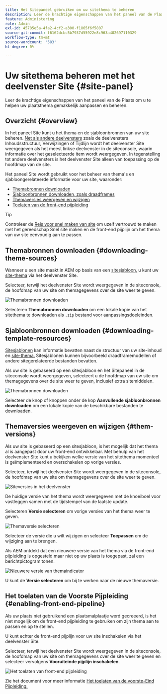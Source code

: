 ```yaml
---
title: Het Sitepaneel gebruiken om uw sitethema te beheren
description: Leer de krachtige eigenschappen van het paneel van de Plaats om u te helpen uw plaatsthema gemakkelijk aanpassen en beheren.
feature: Administering
role: Admin
exl-id: 45785e5a-4fa2-4cf2-a300-f1865f6f5807
source-git-commit: f6162dcbc5b7937d55922e8c963a402697110329
workflow-type: tm+mt
source-wordcount: '583'
ht-degree: 0%

---
```



# Uw sitethema beheren met het deelvenster Site {#site-panel}

Leer de krachtige eigenschappen van het paneel van de Plaats om u te helpen uw plaatsthema gemakkelijk aanpassen en beheren.

## Overzicht {#overview}

In het paneel Site kunt u het thema en de sjabloonbronnen van uw site beheren. [Net als andere deelvensters](/help/sites-cloud/authoring/sites-console/console-side-panel.md) zoals de deelvensters Inhoudsstructuur, Verwijzingen of Tijdlijn wordt het deelvenster Site weergegeven als het meest linkse deelvenster in de siteconsole, waarin informatie over het geselecteerde item wordt weergegeven. In tegenstelling tot andere deelvensters is het deelvenster Site alleen van toepassing op de hoofdmap van de site.

Het paneel Site wordt gebruikt voor het beheer van thema&#39;s en sjabloongerelateerde informatie voor uw site, waaronder:

* [Themabronnen downloaden](#downloading-theme-sources)
* [Sjabloonbronnen downloaden, zoals draadframes](#downloading-template-resources)
* [Themaversies weergeven en wijzigen](#theme-vrsions)
* [Toelaten van de front-end pijpleiding](#enabling-the-front-end-pipeline)

>[!TIP]
>
>Controleer de [Reis voor snel maken van site](/help/journey-sites/quick-site/overview.md) om uzelf vertrouwd te maken met het gereedschap Snel site maken en de front-end pijplijn om het thema van uw site eenvoudig aan te passen.

## Themabronnen downloaden {#downloading-theme-sources}

Wanneer u een site maakt in AEM op basis van een [sitesjabloon,](site-templates.md) u kunt uw [site-thema](site-themes.md) via het deelvenster Site.

Selecteer, terwijl het deelvenster Site wordt weergegeven in de siteconsole, de hoofdmap van uw site om themagegevens over de site weer te geven.

![Themabronnen downloaden](/help/sites-cloud/administering/assets/download-theme-wireframe.png)

Selecteren **Themabronnen downloaden** om een lokale kopie van het sitethema te downloaden als `.zip` bestand voor aanpassingsdoeleinden.

## Sjabloonbronnen downloaden {#downloading-template-resources}

[Sitesjablonen](site-templates.md) kan informatie bevatten naast de structuur van uw site-inhoud en [site-thema.](site-themes.md) Sitesjablonen kunnen bijvoorbeeld draadframemodellen of andere sitegerelateerde bestanden bevatten.

Als uw site is gebaseerd op een sitesjabloon en het Sitepaneel in de siteconsole wordt weergegeven, selecteert u de hoofdmap van uw site om themagegevens over de site weer te geven, inclusief extra sitemiddelen.

![Themabronnen downloaden](/help/sites-cloud/administering/assets/download-theme-wireframe.png)

Selecteer de knop of knoppen onder de kop **Aanvullende sjabloonbronnen downloaden** om een lokale kopie van de beschikbare bestanden te downloaden.

## Themaversies weergeven en wijzigen {#them-versions}

Als uw site is gebaseerd op een sitesjabloon, is het mogelijk dat het thema al is aangepast door uw front-end ontwikkelaar. Met behulp van het deelvenster Site kunt u bekijken welke versie van het sitethema momenteel is geïmplementeerd en overschakelen op vorige versies.

Selecteer, terwijl het deelvenster Site wordt weergegeven in de siteconsole, de hoofdmap van uw site om themagegevens over de site weer te geven.

![Siteversies in het deelvenster](/help/sites-cloud/administering/assets/theme-versions.png)

De huidige versie van het thema wordt weergegeven met de knoeiboel voor vastleggen samen met de tijdstempel van de laatste update.

Selecteren **Versie selecteren** om vorige versies van het thema weer te geven.

![Themaversie selecteren](/help/sites-cloud/administering/assets/select-theme-versions.png)

Selecteer de versie die u wilt wijzigen en selecteer **Toepassen** om de wijziging aan te brengen.

Als AEM ontdekt dat een nieuwere versie van het thema via de front-end pijpleiding is opgesteld maar niet op uw plaats is toegepast, zal een berichtpictogram tonen.

![Nieuwere versie van themaindicator](/help/sites-cloud/administering/assets/new-theme-version.png)

U kunt de **Versie selecteren** om bij te werken naar de nieuwe themaversie.

## Het toelaten van de Voorste Pijpleiding {#enabling-front-end-pipeline}

Als uw plaats niet gebruikend een plaatsmalplaatje werd gecreeerd, is het niet mogelijk om de front-end pijpleiding te gebruiken om zijn thema aan te passen en op te stellen.

U kunt echter de front-end pijplijn voor uw site inschakelen via het deelvenster Site.

Selecteer, terwijl het deelvenster Site wordt weergegeven in de siteconsole, de hoofdmap van uw site om themagegevens over de site weer te geven en selecteer vervolgens **Vooruiteinde pijplijn inschakelen**.

![Het toelaten van front-end pijpleiding](/help/sites-cloud/administering/assets/enable-fep.png)

Zie het document voor meer informatie [Het toelaten van de voorste-Eind Pijpleiding.](enable-front-end-pipeline.md)
